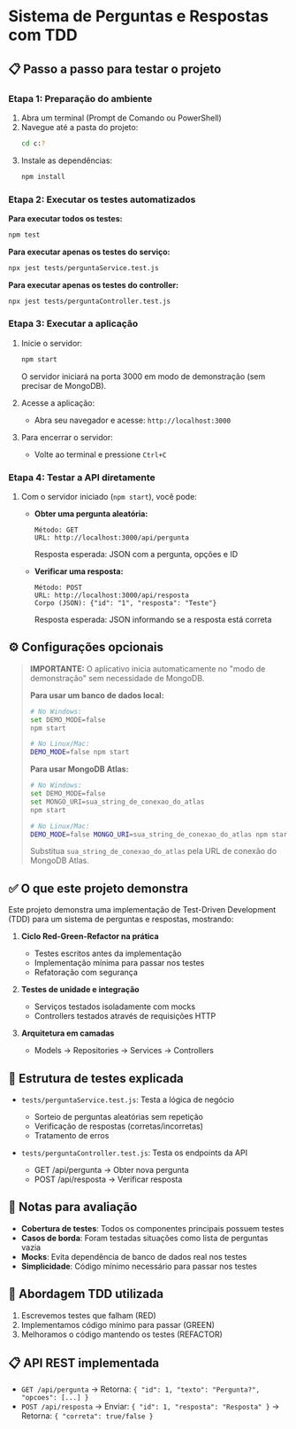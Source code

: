 # Sistema de Perguntas e Respostas com TDD

## 📋 Passo a passo para testar o projeto

### Etapa 1: Preparação do ambiente
1. Abra um terminal (Prompt de Comando ou PowerShell)
2. Navegue até a pasta do projeto:
   ```bash
   cd c:?
   ```
3. Instale as dependências:
   ```bash
   npm install
   ```

### Etapa 2: Executar os testes automatizados

**Para executar todos os testes:**
```bash
npm test
```

**Para executar apenas os testes do serviço:**
```bash
npx jest tests/perguntaService.test.js
```

**Para executar apenas os testes do controller:**
```bash
npx jest tests/perguntaController.test.js
```

### Etapa 3: Executar a aplicação

1. Inicie o servidor:
   ```bash
   npm start
   ```
   O servidor iniciará na porta 3000 em modo de demonstração (sem precisar de MongoDB).

2. Acesse a aplicação:
   - Abra seu navegador e acesse: `http://localhost:3000`

3. Para encerrar o servidor:
   - Volte ao terminal e pressione `Ctrl+C`

### Etapa 4: Testar a API diretamente

1. Com o servidor iniciado (`npm start`), você pode:

   - **Obter uma pergunta aleatória:**
     ```
     Método: GET
     URL: http://localhost:3000/api/pergunta
     ```
     Resposta esperada: JSON com a pergunta, opções e ID

   - **Verificar uma resposta:**
     ```
     Método: POST
     URL: http://localhost:3000/api/resposta
     Corpo (JSON): {"id": "1", "resposta": "Teste"}
     ```
     Resposta esperada: JSON informando se a resposta está correta

## ⚙️ Configurações opcionais

> **IMPORTANTE:** O aplicativo inicia automaticamente no "modo de demonstração" sem necessidade de MongoDB.
> 
> **Para usar um banco de dados local:**
> ```bash
> # No Windows:
> set DEMO_MODE=false
> npm start
> 
> # No Linux/Mac:
> DEMO_MODE=false npm start
> ```
> 
> **Para usar MongoDB Atlas:**
> ```bash
> # No Windows:
> set DEMO_MODE=false
> set MONGO_URI=sua_string_de_conexao_do_atlas
> npm start
> 
> # No Linux/Mac:
> DEMO_MODE=false MONGO_URI=sua_string_de_conexao_do_atlas npm start
> ```
> 
> Substitua `sua_string_de_conexao_do_atlas` pela URL de conexão do MongoDB Atlas.

## ✅ O que este projeto demonstra

Este projeto demonstra uma implementação de Test-Driven Development (TDD) para um sistema de perguntas e respostas, mostrando:

1. **Ciclo Red-Green-Refactor na prática**
   - Testes escritos antes da implementação
   - Implementação mínima para passar nos testes
   - Refatoração com segurança

2. **Testes de unidade e integração**
   - Serviços testados isoladamente com mocks
   - Controllers testados através de requisições HTTP

3. **Arquitetura em camadas**
   - Models → Repositories → Services → Controllers

## 📂 Estrutura de testes explicada

- `tests/perguntaService.test.js`: Testa a lógica de negócio
  - Sorteio de perguntas aleatórias sem repetição
  - Verificação de respostas (corretas/incorretas)
  - Tratamento de erros

- `tests/perguntaController.test.js`: Testa os endpoints da API
  - GET /api/pergunta → Obter nova pergunta
  - POST /api/resposta → Verificar resposta

## 📝 Notas para avaliação

- **Cobertura de testes**: Todos os componentes principais possuem testes
- **Casos de borda**: Foram testadas situações como lista de perguntas vazia
- **Mocks**: Evita dependência de banco de dados real nos testes
- **Simplicidade**: Código mínimo necessário para passar nos testes

## 🧪 Abordagem TDD utilizada

1. Escrevemos testes que falham (RED)
2. Implementamos código mínimo para passar (GREEN)
3. Melhoramos o código mantendo os testes (REFACTOR)

## 📋 API REST implementada

- `GET /api/pergunta` → Retorna: `{ "id": 1, "texto": "Pergunta?", "opcoes": [...] }`
- `POST /api/resposta` → Enviar: `{ "id": 1, "resposta": "Resposta" }`
                       → Retorna: `{ "correta": true/false }`

